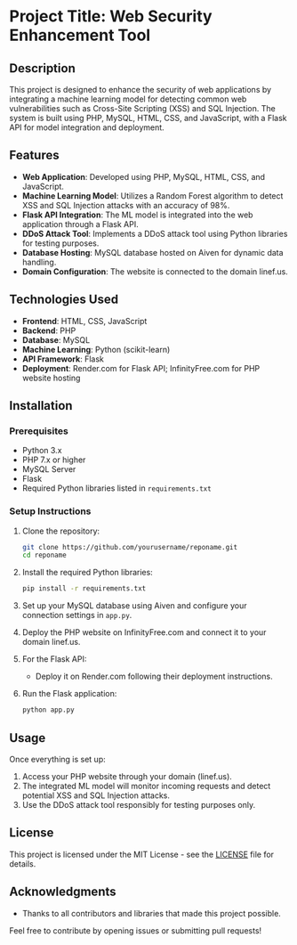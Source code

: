 # Project Title: Web Security Enhancement Tool

## Description

This project is designed to enhance the security of web applications by integrating a machine learning model for detecting common web vulnerabilities such as Cross-Site Scripting (XSS) and SQL Injection. The system is built using PHP, MySQL, HTML, CSS, and JavaScript, with a Flask API for model integration and deployment.

## Features

- **Web Application**: Developed using PHP, MySQL, HTML, CSS, and JavaScript.
- **Machine Learning Model**: Utilizes a Random Forest algorithm to detect XSS and SQL Injection attacks with an accuracy of 98%.
- **Flask API Integration**: The ML model is integrated into the web application through a Flask API.
- **DDoS Attack Tool**: Implements a DDoS attack tool using Python libraries for testing purposes.
- **Database Hosting**: MySQL database hosted on Aiven for dynamic data handling.
- **Domain Configuration**: The website is connected to the domain linef.us.

## Technologies Used

- **Frontend**: HTML, CSS, JavaScript
- **Backend**: PHP
- **Database**: MySQL
- **Machine Learning**: Python (scikit-learn)
- **API Framework**: Flask
- **Deployment**: Render.com for Flask API; InfinityFree.com for PHP website hosting

## Installation

### Prerequisites

- Python 3.x
- PHP 7.x or higher
- MySQL Server
- Flask
- Required Python libraries listed in `requirements.txt`

### Setup Instructions

1. Clone the repository:
   ```bash
   git clone https://github.com/yourusername/reponame.git
   cd reponame
   ```

2. Install the required Python libraries:
   ```bash
   pip install -r requirements.txt
   ```

3. Set up your MySQL database using Aiven and configure your connection settings in `app.py`.

4. Deploy the PHP website on InfinityFree.com and connect it to your domain linef.us.

5. For the Flask API:
   - Deploy it on Render.com following their deployment instructions.

6. Run the Flask application:
   ```bash
   python app.py
   ```

## Usage

Once everything is set up:

1. Access your PHP website through your domain (linef.us).
2. The integrated ML model will monitor incoming requests and detect potential XSS and SQL Injection attacks.
3. Use the DDoS attack tool responsibly for testing purposes only.

## License

This project is licensed under the MIT License - see the [LICENSE](LICENSE) file for details.

## Acknowledgments

- Thanks to all contributors and libraries that made this project possible.
  
Feel free to contribute by opening issues or submitting pull requests!
